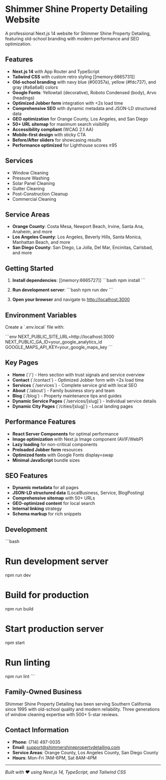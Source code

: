 # Shimmer Shine Property Detailing Website

A professional Next.js 14 website for Shimmer Shine Property Detailing, featuring old-school branding with modern performance and SEO optimization.

## Features

- **Next.js 14** with App Router and TypeScript
- **Tailwind CSS** with custom retro styling [[memory:6665731]]
- **Old-school branding** with navy blue (#00357a), yellow (#fdc737), and gray (#a6a6a6) colors
- **Google Fonts**: Yellowtail (decorative), Roboto Condensed (body), Arvo (headings)
- **Optimized Jobber form** integration with <2s load time
- **Comprehensive SEO** with dynamic metadata and JSON-LD structured data
- **GEO optimization** for Orange County, Los Angeles, and San Diego
- **50+ URL sitemap** for maximum search visibility
- **Accessibility compliant** (WCAG 2.1 AA)
- **Mobile-first design** with sticky CTA
- **Before/After sliders** for showcasing results
- **Performance optimized** for Lighthouse scores ≥95

## Services

- Window Cleaning
- Pressure Washing  
- Solar Panel Cleaning
- Gutter Cleaning
- Post-Construction Cleanup
- Commercial Cleaning

## Service Areas

- **Orange County**: Costa Mesa, Newport Beach, Irvine, Santa Ana, Anaheim, and more
- **Los Angeles County**: Los Angeles, Beverly Hills, Santa Monica, Manhattan Beach, and more  
- **San Diego County**: San Diego, La Jolla, Del Mar, Encinitas, Carlsbad, and more

## Getting Started

1. **Install dependencies**: [[memory:6665727]]
   \`\`\`bash
   npm install
   \`\`\`

2. **Run development server**:
   \`\`\`bash
   npm run dev
   \`\`\`

3. **Open your browser** and navigate to [http://localhost:3000](http://localhost:3000)

## Environment Variables

Create a \`.env.local\` file with:

\`\`\`env
NEXT_PUBLIC_SITE_URL=http://localhost:3000
NEXT_PUBLIC_GA_ID=your_google_analytics_id
GOOGLE_MAPS_API_KEY=your_google_maps_key
\`\`\`

## Key Pages

- **Home** (\`/\`) - Hero section with trust signals and service overview
- **Contact** (\`/contact\`) - Optimized Jobber form with <2s load time
- **Services** (\`/services\`) - Complete service grid with local SEO
- **About** (\`/about\`) - Family business story and team
- **Blog** (\`/blog\`) - Property maintenance tips and guides
- **Dynamic Service Pages** (\`/services/[slug]\`) - Individual service details
- **Dynamic City Pages** (\`/cities/[slug]\`) - Local landing pages

## Performance Features

- **React Server Components** for optimal performance
- **Image optimization** with Next.js Image component (AVIF/WebP)
- **Lazy loading** for non-critical components
- **Preloaded Jobber form** resources
- **Optimized fonts** with Google Fonts display=swap
- **Minimal JavaScript** bundle sizes

## SEO Features

- **Dynamic metadata** for all pages
- **JSON-LD structured data** (LocalBusiness, Service, BlogPosting)
- **Comprehensive sitemap** with 50+ URLs
- **GEO-optimized content** for local search
- **Internal linking** strategy
- **Schema markup** for rich snippets

## Development

\`\`\`bash
# Run development server
npm run dev

# Build for production
npm run build

# Start production server
npm start

# Run linting
npm run lint
\`\`\`

## Family-Owned Business

Shimmer Shine Property Detailing has been serving Southern California since 1995 with old-school quality and modern reliability. Three generations of window cleaning expertise with 500+ 5-star reviews.

## Contact Information

- **Phone**: (714) 497-0035
- **Email**: support@shimmershinepropertydetailing.com
- **Service Areas**: Orange County, Los Angeles County, San Diego County
- **Hours**: Mon-Fri 7AM-6PM, Sat 8AM-4PM

---

*Built with ❤️ using Next.js 14, TypeScript, and Tailwind CSS*
